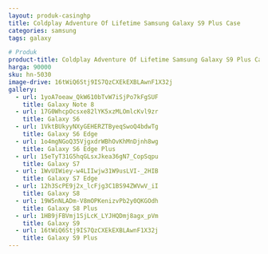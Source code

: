 ```yaml
---
layout: produk-casinghp
title: Coldplay Adventure Of Lifetime Samsung Galaxy S9 Plus Case
categories: samsung
tags: galaxy

# Produk
product-title: Coldplay Adventure Of Lifetime Samsung Galaxy S9 Plus Case
harga: 90000
sku: hn-5030
image-drive: 16tWiQ6Stj9IS7QzCXEkEXBLAwnF1X32j
gallery:
  - url: 1yoA7oeaw_QkW610bTvW7iSjPo7kFgSUF
    title: Galaxy Note 8
  - url: 17G0WhcpOcsxe82lYK5xzMLOmlcKvl9zr
    title: Galaxy S6
  - url: 1VktBUkyyNXyGEHERZTByeqSwoQ4bdwTg
    title: Galaxy S6 Edge
  - url: 1o4mgNGoQ35VjgxdrWBhOvKhMnDjnh8wg
    title: Galaxy S6 Edge Plus
  - url: 15eTyT31G5hqGLsxJkea36gN7_CopSqpu
    title: Galaxy S7
  - url: 1WvUIWiey-w4LIIwjw31W9usLVI-_2HIB
    title: Galaxy S7 Edge
  - url: 12h3ScPE9j2x_lcFjg3C1BS94ZWVwV_iI
    title: Galaxy S8
  - url: 19W5nNLADm-V8mOPKenizvPb2y0QKGOdh
    title: Galaxy S8 Plus
  - url: 1HB9jFBVmj1SjLcK_LYJHQDmj8agx_pVm
    title: Galaxy S9
  - url: 16tWiQ6Stj9IS7QzCXEkEXBLAwnF1X32j
    title: Galaxy S9 Plus
---
```


